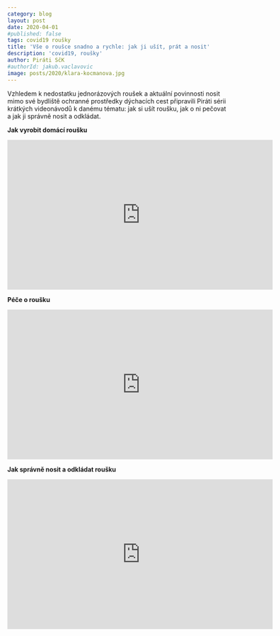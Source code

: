 ```yaml
---
category: blog
layout: post
date: 2020-04-01
#published: false
tags: covid19 roušky
title: 'Vše o roušce snadno a rychle: jak ji ušít, prát a nosit'
description: 'covid19, roušky'
author: Piráti SčK
#authorId: jakub.vaclavovic
image: posts/2020/klara-kocmanova.jpg
---
```


Vzhledem k nedostatku jednorázových roušek a aktuální povinnosti nosit mimo své bydliště ochranné prostředky dýchacích cest připravili Piráti sérii krátkých videonávodů k danému tématu: jak si ušít roušku, jak o ni pečovat a jak ji správně nosit a odkládat.

**Jak vyrobit domácí roušku**

<iframe width="600" height="338" src="https://www.youtube.com/embed/s-hsj4gTJPg" frameborder="0" allow="accelerometer; autoplay; encrypted-media; gyroscope; picture-in-picture" allowfullscreen></iframe>


**Péče o roušku**

<iframe width="600" height="338" src="https://www.youtube.com/embed/dFCtLZNiYLo" frameborder="0" allow="accelerometer; autoplay; encrypted-media; gyroscope; picture-in-picture" allowfullscreen></iframe>


**Jak správně nosit a odkládat roušku**

<iframe width="600" height="338" src="https://www.youtube.com/embed/JHzO-nA72Yg" frameborder="0" allow="accelerometer; autoplay; encrypted-media; gyroscope; picture-in-picture" allowfullscreen></iframe>
